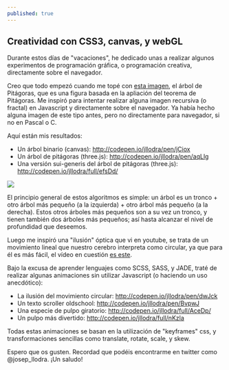 ```yaml
---
published: true
---
```


## Creatividad con CSS3, canvas, y webGL

Durante estos días de "vacaciones", he dedicado unas a realizar algunos experimentos de programación gráfica, o programación creativa, directamente sobre el navegador.

Creo que todo empezó cuando me topé con [esta imagen](http://upload.wikimedia.org/wikipedia/commons/thumb/8/88/Pythagoras_tree_1_1_13_Summer.svg/1280px-Pythagoras_tree_1_1_13_Summer.svg.png), el árbol de Pitágoras, que es una figura basada en la apliación del teorema de Pitágoras. Me inspiró para intentar realizar alguna imagen recursiva (o fractal) en Javascript y directamente sobre el navegador. Ya había hecho alguna imagen de este tipo antes, pero no directamente para navegador, si no en Pascal o C.

Aquí están mis resultados:

- Un árbol binario (canvas): http://codepen.io/jllodra/pen/jCiox
- Un árbol de pitágoras (three.js): http://codepen.io/jllodra/pen/aqLlg
- Una versión sui-generis del árbol de pitágoras (three.js): http://codepen.io/jllodra/full/efsDd/

![](/_posts/images/Screenshot%202014-08-28%2016.39.40.png)

El principio general de estos algoritmos es simple: un árbol es un tronco + otro árbol más pequeño (a la izquierda) + otro árbol más pequeño (a la derecha). Estos otros árboles más pequeños son a su vez un tronco, y tienen también dos árboles más pequeños; así hasta alcanzar el nivel de profundidad que deseemos.

Luego me inspiró una "ilusión" óptica que vi en youtube, se trata de un movimiento lineal que nuestro cerebro interpreta como circular, ya que para él es más fácil, el vídeo en cuestión [es este](https://www.youtube.com/watch?v=pNe6fsaCVtI).

Bajo la excusa de aprender lenguajes como SCSS, SASS, y JADE, traté de realizar algunas animaciones sin utilizar Javascript (o haciendo un uso anecdótico):

- La ilusión del movimiento circular: http://codepen.io/jllodra/pen/dwJck
- Un texto scroller oldschool: http://codepen.io/jllodra/pen/BvpwJ
- Una especie de pulpo giratorio: http://codepen.io/jllodra/full/AceDp/
- Un pulpo más divertido: http://codepen.io/jllodra/full/nKzla

Todas estas animaciones se basan en la utilización de "keyframes" css, y transformaciones sencillas como translate, rotate, scale, y skew.

Espero que os gusten. Recordad que podéis encontrarme en twitter como @josep_llodra.
¡Un saludo!